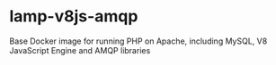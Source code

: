 # lamp-v8js-amqp
Base Docker image for running PHP on Apache, including MySQL, V8 JavaScript Engine and AMQP libraries
